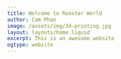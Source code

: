 ```yaml
---
title: Welcome to Rooster World
author: Cam Phan
image: /assets/img/3d-printing.jpg
layout: layouts/home.liquid
excerpt: This is an awesome website
ogtype: website
---
```

